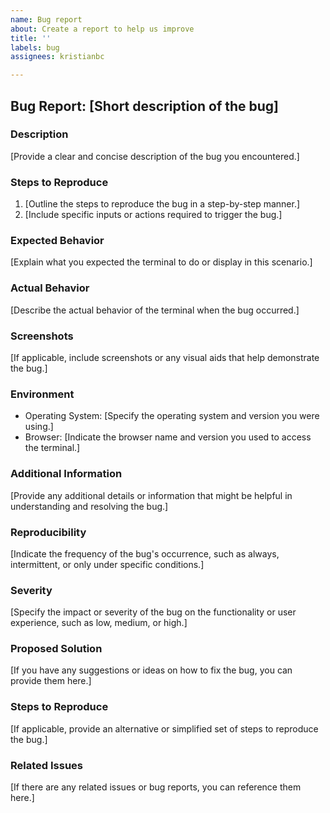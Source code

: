 ```yaml
---
name: Bug report
about: Create a report to help us improve
title: ''
labels: bug
assignees: kristianbc

---
```


## Bug Report: [Short description of the bug]

### Description
[Provide a clear and concise description of the bug you encountered.]

### Steps to Reproduce
1. [Outline the steps to reproduce the bug in a step-by-step manner.]
2. [Include specific inputs or actions required to trigger the bug.]

### Expected Behavior
[Explain what you expected the terminal to do or display in this scenario.]

### Actual Behavior
[Describe the actual behavior of the terminal when the bug occurred.]

### Screenshots
[If applicable, include screenshots or any visual aids that help demonstrate the bug.]

### Environment
- Operating System: [Specify the operating system and version you were using.]
- Browser: [Indicate the browser name and version you used to access the terminal.]

### Additional Information
[Provide any additional details or information that might be helpful in understanding and resolving the bug.]

### Reproducibility
[Indicate the frequency of the bug's occurrence, such as always, intermittent, or only under specific conditions.]

### Severity
[Specify the impact or severity of the bug on the functionality or user experience, such as low, medium, or high.]

### Proposed Solution
[If you have any suggestions or ideas on how to fix the bug, you can provide them here.]

### Steps to Reproduce
[If applicable, provide an alternative or simplified set of steps to reproduce the bug.]

### Related Issues
[If there are any related issues or bug reports, you can reference them here.]
